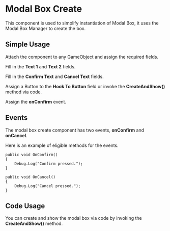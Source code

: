 # Modal Box Create
This component is used to simplify instantiation of Modal Box, it uses the Modal Box Manager to create the box.

## Simple Usage
Attach the component to any GameObject and assign the required fields.

Fill in the **Text 1** and **Text 2** fields.

Fill in the **Confirm Text** and **Cancel Text** fields.

Assign a Button to the **Hook To Button** field or invoke the **CreateAndShow()** method via code.

Assign the **onConfirm** event.

## Events
The modal box create component has two events, **onConfirm** and **onCancel**.

Here is an example of eligible methods for the events.

```
public void OnConfirm()
{
    Debug.Log("Confirm pressed.");
}

public void OnCancel()
{
    Debug.Log("Cancel pressed.");
}
```

## Code Usage
You can create and show the modal box via code by invoking the **CreateAndShow()** method.
